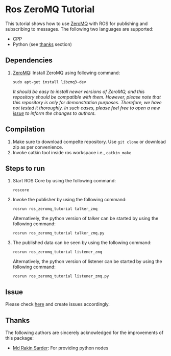 # Ros ZeroMQ Tutorial

This tutorial shows how to use [ZeroMQ](http://zeromq.org) with ROS for publishing and subscribing to messages. The following two languages are supported:

* CPP
* Python (see [thanks](#thanks) section)


## Dependencies
1. [ZeroMQ](http://zeromq.org/): Install ZeroMQ using following command: 
    ```
    sudo apt-get install libzmq3-dev
    ```
    _It should be easy to install newer versions of ZeroMQ, and this repository should be compatible with them. However, please note that this repository is only for demonstration purposes. Therefore, we have not tested it thoroughly. In such cases, please feel free to open a new [issue](#issue) to inform the changes to authors._


## Compilation
1. Make sure to download compelte repository. Use `git clone` or download zip as per convenience.
1. Invoke catkin tool inside ros workspace i.e., `catkin_make`


## Steps to run
1. Start ROS Core by using the following command:
    ```
    roscore
    ```
1. Invoke the publisher by using the following command:
    ```
    rosrun ros_zeromq_tutorial talker_zmq
    ```
    Alternatively, the python version of talker can be started by using the following command:
    ```
    rosrun ros_zeromq_tutorial talker_zmq.py
    ```
1. The published data can be seen by using the following command:
    ```
    rosrun ros_zeromq_tutorial listener_zmq
    ```
    Alternatively, the python version of listener can be started by using the following command:
    ```
    rosrun ros_zeromq_tutorial listener_zmq.py
    ```


## Issue
Please check [here](https://github.com/ravijo/ros_zeromq_tutorial/issues) and create issues accordingly.


## Thanks
The following authors are sincerely acknowledged for the improvements of this package:
* [Md Rakin Sarder](https://github.com/tunchunairarko): For providing python nodes
